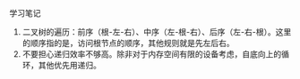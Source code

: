 学习笔记

1. 二叉树的遍历：前序（根-左-右）、中序（左-根-右）、后序（左-右-根）。这里的顺序指的是，访问根节点的顺序，其他规则就是先左后右。
2. 不要担心递归效率不够高。除非对于内存空间有限的设备考虑，自底向上的循环，其他优先用递归。